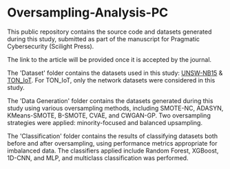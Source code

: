 # Oversampling-Analysis-PC
This public repository contains the source code and datasets generated during this study, submitted as part of the manuscript for Pragmatic Cybersecurity (Scilight Press).

The link to the article will be provided once it is accepted by the journal.

The 'Dataset' folder contains the datasets used in this study: [UNSW-NB15](https://unsw-my.sharepoint.com/:f:/g/personal/z5025758_ad_unsw_edu_au/EnuQZZn3XuNBjgfcUu4DIVMBLCHyoLHqOswirpOQifr1ag?e=gKWkLS) & [TON_IoT](https://unsw-my.sharepoint.com/:f:/g/personal/z5025758_ad_unsw_edu_au/EvBTaetotpdGnW7rJQ8fCvYBh8063CNeY9W33MpRsarJaQ?e=yZlnxW). For TON_IoT, only the network datasets were considered in this study.

The 'Data Generation' folder contains the datasets generated during this study using various oversampling methods, including SMOTE-NC, ADASYN, KMeans-SMOTE, B-SMOTE, CVAE, and CWGAN-GP. Two oversampling strategies were applied: minority-focused and balanced upsampling.

The 'Classification' folder contains the results of classifying datasets both before and after oversampling, using performance metrics appropriate for imbalanced data. The classifiers applied include Random Forest, XGBoost, 1D-CNN, and MLP, and multiclass classification was performed.


